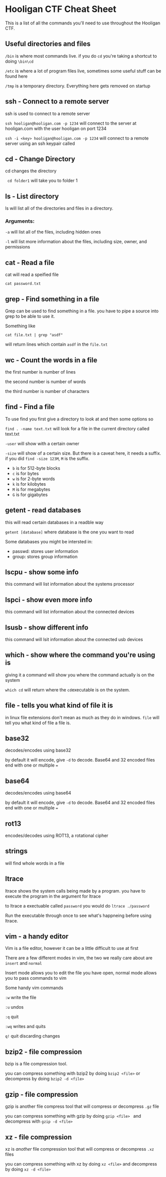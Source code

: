 # Hooligan CTF Cheat Sheet

This is a list of all the commands you'll need to use throughout the Hooligan CTF.

## Useful directories and files

``/bin`` is where most commands live. if you do ``cd`` you're taking a shortcut to doing ``\bin\cd``

``/etc`` is where a lot of program files live, sometimes some useful stuff can be found here

``/tmp`` is a temporary directory. Everything here gets removed on startup

## ssh - Connect to a remote server

ssh is used to connect to a remote server

``ssh hooligan@hooligan.com -p 1234`` will connect to the server at hooligan.com with the user hooligan on port 1234

``ssh -i <key> hooligan@hooligan.com -p 1234`` will connect to a remote server using an ssh keypair called <key>

## cd - Change Directory

cd changes the directory

`` cd folder1`` will take you to folder 1

## ls - List directory

ls will list all of the directories and files in a directory.

### Arguments:

``-a`` will list all of the files, including hidden ones

``-l`` will list more information about the files, including size, owner, and permissions

## cat - Read a file

cat will read a speified file

``cat password.txt``

## grep - Find something in a file

Grep can be used to find something in a file. you have to pipe a source into grep to be able to use it.

Something like

``cat file.txt | grep "asdf"``

will return lines which contain ``asdf`` in the ``file.txt``

## wc - Count the words in a file

the first number is number of lines

the second number is number of words

the third number is number of characters

## find - Find a file

To use find you first give a directory to look at and then some options so

``find . -name text.txt`` will look for a file in the current directory called text.txt

``-user`` will show with a certain owner

``-size`` will show of a certain size. But there is a caveat here, it needs a suffix. if you did ``find -size 123M``, ``M`` is the suffix.

* ``b`` is for 512-byte blocks
* ``c`` is for bytes
* ``w`` is for 2-byte words
* ``k`` is for kilobytes
* ``M`` is for megabytes
* ``G`` is for gigabytes

## getent - read databases

this will read certain databases in a readble way

``getent [database]`` where database is the one you want to read

Some databases you might be intersted in:

* passwd: stores user information
* group: stores group information

## lscpu - show some info

this command will list information about the systems processor

## lspci - show even more info

this command will list information about the connected devices

## lsusb - show different info

this command will lsit information about the connected usb devices

## which - show where the command you're using is

giving it a command will show you where the command actually is on the system

``which cd`` will return where the ``cd``executable is on the system. 

## file - tells you what kind of file it is

in linux file extensions don't mean as much as they do in windows. ``file`` will tell you what kind of file a file is. 

## base32

decodes/encodes using base32

by default it will encode, give ``-d`` to decode. Base64 and 32 encoded files end with one or multiple ``=``

## base64

decodes/encodes using base64

by default it will encode, give ``-d`` to decode. Base64 and 32 encoded files end with one or multiple ``=``

## rot13

encodes/decodes using ROT13, a rotational cipher

## strings

will find whole words in a file

## ltrace

ltrace shows the system calls being made by a program. you have to execute the program in the argument for ltrace

to ltrace a exectuable called ``password`` you would do ``ltrace ./password``

Run the executable through once to see what's happneing before using ltrace. 

## vim - a handy editor

Vim is a file editor, however it can be a little difficult to use at first

There are a few different modes in vim, the two we really care about are ``insert`` and ``normal``

Insert mode allows you to edit the file you have open, normal mode allows you to pass commands to vim

Some handy vim commands

``:w`` write the file

``:u`` undos 

``:q`` quit

``:wq`` writes and quits

``q!`` quit discarding changes

## bzip2 - file compression

bzip is a file compression tool.

you can compress something with bzip2 by doing ``bzip2 <file>`` or decompress by doing ``bzip2 -d <file>``

## gzip - file compression

gzip is another file compress tool that will compress or decompress ``.gz`` file

you can compress something with gzip by doing ``gzip <file> `` and decompress with ``gzip -d <file>``

## xz - file compression

xz is _another_ file compression tool that will compress or decompress ``.xz`` files

you can compress something with xz by doing ``xz <file>`` and decompress by doing ``xz -d <file>``

